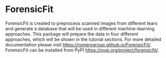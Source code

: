 # ForensicFit
ForensicFit is created to preprocess scanned images from different tears and generate a database that will be used in different machine-learning approaches. This package will prepare the data in four different approaches, which will be shown in the tutorial sections.
For more detailed documentation please visit https://romerogroup.github.io/ForensicFit/.
ForensicFit can be installed from PyPI https://pypi.org/project/forensicfit/.

